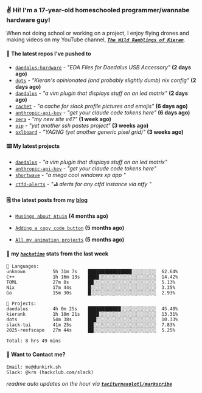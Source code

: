 ### ✌️ Hi! I'm a 17-year-old homeschooled programmer/wannabe hardware guy!

When not doing school or working on a project, I enjoy flying drones and making videos on my YouTube channel, [**_`The Wild Ramblings of Kieran`_**](https://youtube.com/@kieran.rambles).

#### 👷 The latest repos I've pushed to

- [`daedalus-hardware`](https://github.com/geschmit/daedalus-hardware) - _"EDA Files for Daedalus USB Accessory"_ **(2 days ago)**
- [`dots`](https://github.com/taciturnaxolotl/dots) - _"Kieran's opinionated (and probably slightly dumb) nix config"_ **(2 days ago)**
- [`daedalus`](https://github.com/taciturnaxolotl/daedalus) - _"a vim plugin that displays stuff on an led matrix"_ **(2 days ago)**
- [`cachet`](https://github.com/taciturnaxolotl/cachet) - _"a cache for slack profile pictures and emojis"_ **(6 days ago)**
- [`anthropic-api-key`](https://github.com/taciturnaxolotl/anthropic-api-key) - _"get your claude code tokens here"_ **(6 days ago)**
- [`zera`](https://github.com/taciturnaxolotl/zera) - _"my new site v4?"_ **(1 week ago)**
- [`pip`](https://github.com/taciturnaxolotl/pip) - _"yet another ssh pastes project"_ **(3 weeks ago)**
- [`pxlboard`](https://github.com/taciturnaxolotl/pxlboard) - _"YAGNG (yet another generic pixel grid)"_ **(3 weeks ago)**

#### ⌨️ My latest projects

- [`daedalus`](https://github.com/taciturnaxolotl/daedalus) - _"a vim plugin that displays stuff on an led matrix"_
- [`anthropic-api-key`](https://github.com/taciturnaxolotl/anthropic-api-key) - _"get your claude code tokens here"_
- [`shortwave`](https://github.com/taciturnaxolotl/shortwave) - _"a mega cool windows xp app "_
- [`ctfd-alerts`](https://github.com/taciturnaxolotl/ctfd-alerts) - _"⛳ alerts for any ctfd instance via ntfy "_

#### 🗒️ the latest posts from my [blog](https://dunkirk.sh)

- [`Musings about Atuin`](https://dunkirk.sh/blog/atuin/) **(4 months ago)**

- [`Adding a copy code button`](https://dunkirk.sh/blog/adding-a-copy-button/) **(5 months ago)**

- [`All my animation projects`](https://dunkirk.sh/blog/my-animations/) **(5 months ago)**



#### 📡 my [_`hackatime`_](https://waka.hackclub.com) stats from the last week

```text
💾 Languages:
unknown          5h 31m 7s    ████████████████░░░░░░░░░  62.64%
C++              1h 16m 13s   ████░░░░░░░░░░░░░░░░░░░░░  14.42%
TOML             27m 8s       ██░░░░░░░░░░░░░░░░░░░░░░░  5.13%
Nix              17m 44s      █░░░░░░░░░░░░░░░░░░░░░░░░  3.35%
Go               15m 30s      █░░░░░░░░░░░░░░░░░░░░░░░░  2.93%

💼 Projects:
daedalus         4h 0m 25s    ████████████░░░░░░░░░░░░░  45.48%
kierank          1h 10m 21s   ████░░░░░░░░░░░░░░░░░░░░░  13.31%
dots             54m 38s      ███░░░░░░░░░░░░░░░░░░░░░░  10.33%
slack-tui        41m 25s      ██░░░░░░░░░░░░░░░░░░░░░░░  7.83%
2025-reefscape   27m 44s      ██░░░░░░░░░░░░░░░░░░░░░░░  5.25%

Total: 8 hrs 49 mins
```

#### 📮 Want to Contact me?

```text
Email: me@dunkirk.sh
Slack: @krn (hackclub.com/slack)
```

_readme auto updates on the hour via [**`taciturnaxolotl/markscribe`**](https://github.com/taciturnaxolotl/markscribe)_
